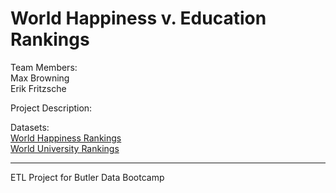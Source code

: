 # World Happiness v. Education Rankings

Team Members: <br>
Max Browning <br>
Erik Fritzsche

Project Description:

Datasets: <br>
[World Happiness Rankings](https://www.kaggle.com/unsdsn/world-happiness?select=2019.csv) <br>
[World University Rankings](https://www.kaggle.com/divyansh22/qs-world-university-rankings?select=2019-QS-World-University-Rankings.csv)

-----
ETL Project for Butler Data Bootcamp
